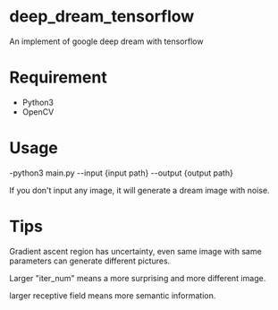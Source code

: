# deep_dream_tensorflow
An implement of google deep dream with tensorflow

# Requirement
- Python3
- OpenCV

# Usage
-python3 main.py --input {input path} --output {output path}

If you don't input any image, it will generate a dream image with noise.

# Tips
Gradient ascent region has uncertainty, even same image with same parameters can generate different pictures.

Larger "iter_num" means a more surprising and more different image.

larger receptive field means more semantic information.
